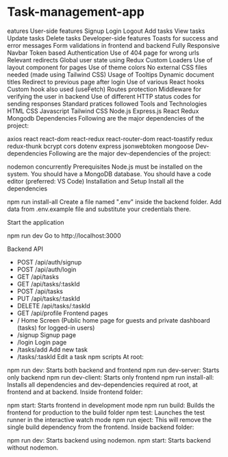 # Task-management-app
eatures
User-side features
Signup
Login
Logout
Add tasks
View tasks
Update tasks
Delete tasks
Developer-side features
Toasts for success and error messages
Form validations in frontend and backend
Fully Responsive Navbar
Token based Authentication
Use of 404 page for wrong urls
Relevant redirects
Global user state using Redux
Custom Loaders
Use of layout component for pages
Use of theme colors
No external CSS files needed (made using Tailwind CSS)
Usage of Tooltips
Dynamic document titles
Redirect to previous page after login
Use of various React hooks
Custom hook also used (useFetch)
Routes protection
Middleware for verifying the user in backend
Use of different HTTP status codes for sending responses
Standard pratices followed
Tools and Technologies
HTML
CSS
Javascript
Tailwind CSS
Node.js
Express.js
React
Redux
Mongodb
Dependencies
Following are the major dependencies of the project:

axios
react
react-dom
react-redux
react-router-dom
react-toastify
redux
redux-thunk
bcrypt
cors
dotenv
express
jsonwebtoken
mongoose
Dev-dependencies
Following are the major dev-dependencies of the project:

nodemon
concurrently
Prerequisites
Node.js must be installed on the system.
You should have a MongoDB database.
You should have a code editor (preferred: VS Code)
Installation and Setup
Install all the dependencies

npm run install-all
Create a file named ".env" inside the backend folder. Add data from .env.example file and substitute your credentials there.

Start the application

npm run dev
Go to http://localhost:3000

Backend API
- POST     /api/auth/signup
- POST     /api/auth/login
- GET      /api/tasks
- GET      /api/tasks/:taskId
- POST     /api/tasks
- PUT      /api/tasks/:taskId
- DELETE   /api/tasks/:taskId
- GET      /api/profile
Frontend pages
- /                 Home Screen (Public home page for guests and private dashboard (tasks) for logged-in users)
- /signup           Signup page
- /login            Login page
- /tasks/add        Add new task
- /tasks/:taskId    Edit a task
npm scripts
At root:

npm run dev: Starts both backend and frontend
npm run dev-server: Starts only backend
npm run dev-client: Starts only frontend
npm run install-all: Installs all dependencies and dev-dependencies required at root, at frontend and at backend.
Inside frontend folder:

npm start: Starts frontend in development mode
npm run build: Builds the frontend for production to the build folder
npm test: Launches the test runner in the interactive watch mode
npm run eject: This will remove the single build dependency from the frontend.
Inside backend folder:

npm run dev: Starts backend using nodemon.
npm start: Starts backend without nodemon.
